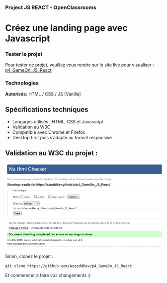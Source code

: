 ### Project JS REACT - OpenClassrooms
# Créez une landing page avec Javascript

### Tester le projet
Pour tester ce projet, veuillez vous rendre sur le site live pour visualiser : [ p4_GameOn_JS_React](https://azzedddev.github.io/p4_GameOn_JS_React/)

### Technologies
**Autorisés:** HTML / CSS / JS [Vanilla]

## Spécifications techniques

- Langages utilisés : HTML, CSS et Javascript
- Validation au W3C
- Compatible avec Chrome et Firefox
- Desktop first puis s’adapte au format responsive

## Validation au W3C du projet :

![img.png](img/img.png)

Sinon, clonez le projet :
```
git clone https://github.com/AzzeddDev/p4_GameOn_JS_React
```

Et commencer à faire vos changements :)